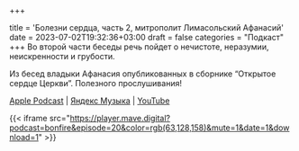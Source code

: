 +++
		
title = 'Болезни сердца, часть 2, митрополит Лимасольский Афанасий'
date = 2023-07-02T19:32:36+03:00
draft = false
categories = "Подкаст"
+++
Во второй части беседы речь пойдет о нечистоте, неразумии, неискренности и грубости.

Из бесед владыки Афанасия опубликованных в сборнике “Открытое сердце Церкви”. Полезного прослушивания!

[Apple Podcast](https://podcasts.apple.com/by/podcast/%D0%B1%D0%BE%D0%BB%D0%B5%D0%B7%D0%BD%D0%B8-%D1%81%D0%B5%D1%80%D0%B4%D1%86%D0%B0-%D1%87%D0%B0%D1%81%D1%82%D1%8C-2-%D0%BC%D0%B8%D1%82%D1%80%D0%BE%D0%BF%D0%BE%D0%BB%D0%B8%D1%82-%D0%BB%D0%B8%D0%BC%D0%B0%D1%81%D0%BE%D0%BB%D1%8C%D1%81%D0%BA%D0%B8%D0%B9-%D0%B0%D1%84%D0%B0%D0%BD%D0%B0%D1%81%D0%B8%D0%B9/id1670004262?i=1000619041728) | [Яндекс Музыка](https://music.yandex.ru/album/24972875/track/115228745) | [YouTube](https://youtu.be/0VsG04NWrzY)

{{< iframe src="https://player.mave.digital?podcast=bonfire&episode=20&color=rgb(63,128,158)&mute=1&date=1&download=1" >}}